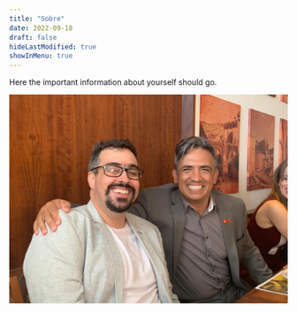 ```yaml
---
title: "Sobre"
date: 2022-09-18
draft: false
hideLastModified: true
showInMenu: true
---
```


Here the important information about yourself should go.

![Thiago Silva e Mestre Julio Camacho](sifu-e-cys.jpeg "Thiago Silva e Mestre Julio Camacho")